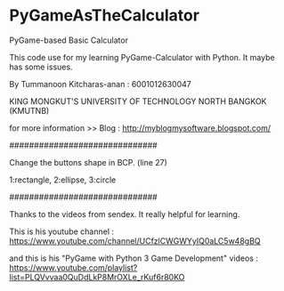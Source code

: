 # PyGameAsTheCalculator 

PyGame-based Basic Calculator 

This code use for my learning PyGame-Calculator with Python. It maybe has some issues.

By Tummanoon Kitcharas-anan : 6001012630047

KING MONGKUT'S UNIVERSITY OF TECHNOLOGY NORTH BANGKOK (KMUTNB)

for more information >> Blog : http://myblogmysoftware.blogspot.com/

##############################

Change the buttons shape in BCP. (line 27)

1:rectangle, 2:ellipse, 3:circle

##############################

Thanks to the videos from sendex. It really helpful for learning.

This is his youtube channel : https://www.youtube.com/channel/UCfzlCWGWYyIQ0aLC5w48gBQ

and this is his "PyGame with Python 3 Game Development" videos : https://www.youtube.com/playlist?list=PLQVvvaa0QuDdLkP8MrOXLe_rKuf6r80KO
